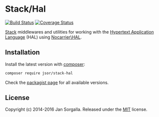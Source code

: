 Stack/Hal
=========

[![Build Status](https://secure.travis-ci.org/jsor/stack-hal.svg?branch=master)](http://travis-ci.org/jsor/stack-hal)
[![Coverage Status](https://img.shields.io/coveralls/jsor/stack-hal.svg?style=flat)](https://coveralls.io/r/jsor/stack-hal)

[Stack](http://stackphp.com) middlewares and utilities for working with the
[Hypertext Application Language](http://tools.ietf.org/html/draft-kelly-json-hal-06)
(HAL) using [Nocarrier\HAL](https://github.com/blongden/hal).

Installation
------------

Install the latest version with [composer](http://getcomposer.org):

```bash
composer require jsor/stack-hal
```

Check the [packagist page](https://packagist.org/packages/jsor/stack-hal) for
all available versions.

License
-------

Copyright (c) 2014-2016 Jan Sorgalla. Released under the [MIT](https://github.com/jsor/stack-hal/blob/master/LICENSE) license.
